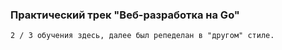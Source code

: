 ### Практический трек "Веб-разработка на Go"

`2 / 3 обучения здесь, далее был репеделан в "другом" стиле.`
